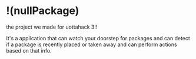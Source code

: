 # !(nullPackage)
the project we made for uottahack 3!!

It's a application that can watch your doorstep for packages and can detect if a package is recently placed or taken away and can perform actions based on that info.
